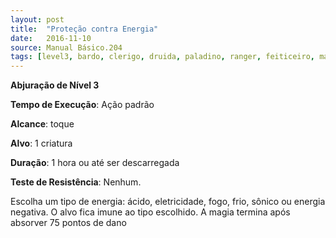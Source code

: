 ```yaml
---
layout: post
title:  "Proteção contra Energia"
date:   2016-11-10
source: Manual Básico.204
tags: [level3, bardo, clerigo, druida, paladino, ranger, feiticeiro, mago, abjuracao]
---
```


**Abjuração de Nível 3**

**Tempo de Execução**: Ação padrão

**Alcance**: toque

**Alvo**: 1 criatura

**Duração**: 1 hora ou até ser descarregada

**Teste de Resistência**: Nenhum.

Escolha um tipo de energia: ácido, eletricidade, fogo, frio, sônico ou energia negativa. O alvo fica imune ao tipo escolhido. A magia termina após absorver 75 pontos de dano
